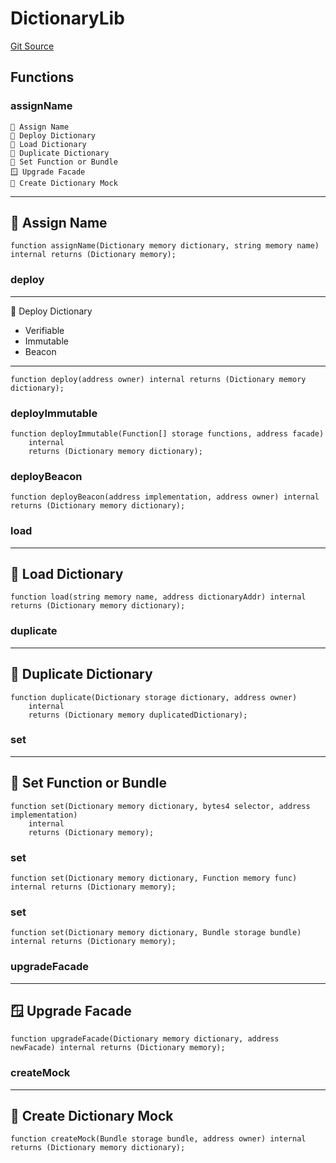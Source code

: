 # DictionaryLib
[Git Source](https://github.com/metacontract/mc/blob/b874bc295b567a7e9bd6d6c63dfe84df116a2f3a/src/devkit/core/Dictionary.sol)


## Functions
### assignName

~~~~~~~~~~~~~~~~~~~~~~~~~~~~~~~~~~~~~~~~~~
📛 Assign Name
🚀 Deploy Dictionary
📩 Load Dictionary
🔂 Duplicate Dictionary
🧩 Set Function or Bundle
🪟 Upgrade Facade
🤖 Create Dictionary Mock
~~~~~~~~~~~~~~~~~~~~~~~~~~~~~~~~~~~~~~~~~~~~
--------------------
📛 Assign Name
----------------------


```solidity
function assignName(Dictionary memory dictionary, string memory name) internal returns (Dictionary memory);
```

### deploy

-------------------------
🚀 Deploy Dictionary
- Verifiable
- Immutable
- Beacon
---------------------------


```solidity
function deploy(address owner) internal returns (Dictionary memory dictionary);
```

### deployImmutable


```solidity
function deployImmutable(Function[] storage functions, address facade)
    internal
    returns (Dictionary memory dictionary);
```

### deployBeacon


```solidity
function deployBeacon(address implementation, address owner) internal returns (Dictionary memory dictionary);
```

### load

-----------------------
📩 Load Dictionary
-------------------------


```solidity
function load(string memory name, address dictionaryAddr) internal returns (Dictionary memory dictionary);
```

### duplicate

----------------------------
🔂 Duplicate Dictionary
------------------------------


```solidity
function duplicate(Dictionary storage dictionary, address owner)
    internal
    returns (Dictionary memory duplicatedDictionary);
```

### set

-----------------------------
🧩 Set Function or Bundle
-------------------------------


```solidity
function set(Dictionary memory dictionary, bytes4 selector, address implementation)
    internal
    returns (Dictionary memory);
```

### set


```solidity
function set(Dictionary memory dictionary, Function memory func) internal returns (Dictionary memory);
```

### set


```solidity
function set(Dictionary memory dictionary, Bundle storage bundle) internal returns (Dictionary memory);
```

### upgradeFacade

----------------------
🪟 Upgrade Facade
------------------------


```solidity
function upgradeFacade(Dictionary memory dictionary, address newFacade) internal returns (Dictionary memory);
```

### createMock

------------------------------
🤖 Create Dictionary Mock
--------------------------------


```solidity
function createMock(Bundle storage bundle, address owner) internal returns (Dictionary memory dictionary);
```

